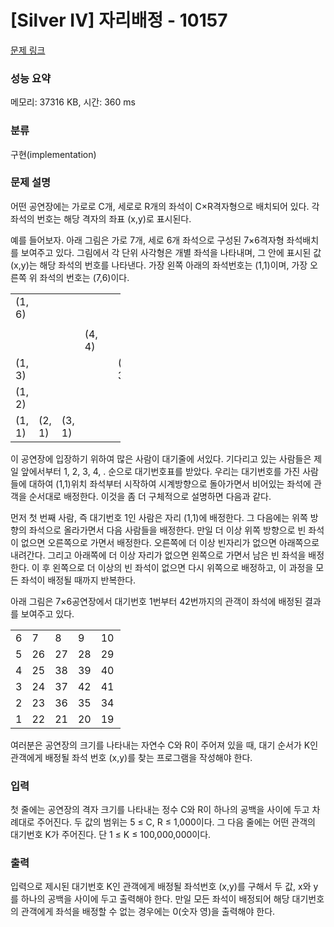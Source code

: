 # [Silver IV] 자리배정 - 10157 

[문제 링크](https://www.acmicpc.net/problem/10157) 

### 성능 요약

메모리: 37316 KB, 시간: 360 ms

### 분류

구현(implementation)

### 문제 설명

<p>어떤 공연장에는 가로로 C개, 세로로 R개의 좌석이 C×R격자형으로 배치되어 있다. 각 좌석의 번호는 해당 격자의 좌표 (x,y)로 표시된다. </p>

<p>예를 들어보자. 아래 그림은 가로 7개, 세로 6개 좌석으로 구성된 7×6격자형 좌석배치를 보여주고 있다. 그림에서 각 단위 사각형은 개별 좌석을 나타내며, 그 안에 표시된 값 (x,y)는 해당 좌석의 번호를 나타낸다. 가장 왼쪽 아래의 좌석번호는 (1,1)이며, 가장 오른쪽 위 좌석의 번호는 (7,6)이다. </p>

<table class="table table-bordered td-center" style="width:35%">
	<tbody>
		<tr>
			<td style="width:5%;">(1, 6)</td>
			<td style="width:5%;"> </td>
			<td style="width:5%;"> </td>
			<td style="width:5%;"> </td>
			<td style="width:5%;"> </td>
			<td style="width:5%;"> </td>
			<td style="width:5%;">(7, 6)</td>
		</tr>
		<tr>
			<td> </td>
			<td> </td>
			<td> </td>
			<td> </td>
			<td> </td>
			<td> </td>
			<td> </td>
		</tr>
		<tr>
			<td> </td>
			<td> </td>
			<td> </td>
			<td>(4, 4)</td>
			<td> </td>
			<td> </td>
			<td>(7, 4)</td>
		</tr>
		<tr>
			<td>(1, 3)</td>
			<td> </td>
			<td> </td>
			<td> </td>
			<td> </td>
			<td>(6, 3)</td>
			<td> </td>
		</tr>
		<tr>
			<td>(1, 2)</td>
			<td> </td>
			<td> </td>
			<td> </td>
			<td> </td>
			<td> </td>
			<td> </td>
		</tr>
		<tr>
			<td>(1, 1)</td>
			<td>(2, 1)</td>
			<td>(3, 1)</td>
			<td> </td>
			<td> </td>
			<td> </td>
			<td>(7, 1)</td>
		</tr>
	</tbody>
</table>

<p>이 공연장에 입장하기 위하여 많은 사람이 대기줄에 서있다. 기다리고 있는 사람들은 제일 앞에서부터 1, 2, 3, 4, . 순으로 대기번호표를 받았다. 우리는 대기번호를 가진 사람들에 대하여 (1,1)위치 좌석부터 시작하여 시계방향으로 돌아가면서 비어있는 좌석에 관객을 순서대로 배정한다. 이것을 좀 더 구체적으로 설명하면 다음과 같다.</p>

<p>먼저 첫 번째 사람, 즉 대기번호 1인 사람은 자리 (1,1)에 배정한다. 그 다음에는 위쪽 방향의 좌석으로 올라가면서 다음 사람들을 배정한다. 만일 더 이상 위쪽 방향으로 빈 좌석이 없으면 오른쪽으로 가면서 배정한다. 오른쪽에 더 이상 빈자리가 없으면 아래쪽으로 내려간다. 그리고 아래쪽에 더 이상 자리가 없으면 왼쪽으로 가면서 남은 빈 좌석을 배정한다. 이 후 왼쪽으로 더 이상의 빈 좌석이 없으면 다시 위쪽으로 배정하고, 이 과정을 모든 좌석이 배정될 때까지 반복한다. </p>

<p>아래 그림은 7×6공연장에서 대기번호 1번부터 42번까지의 관객이 좌석에 배정된 결과를 보여주고 있다.</p>

<table class="table table-bordered td-center" style="width:35%">
	<tbody>
		<tr>
			<td style="width:5%;">6</td>
			<td style="width:5%;">7</td>
			<td style="width:5%;">8</td>
			<td style="width:5%;">9</td>
			<td style="width:5%;">10</td>
			<td style="width:5%;">11</td>
			<td style="width:5%;">12</td>
		</tr>
		<tr>
			<td>5</td>
			<td>26</td>
			<td>27</td>
			<td>28</td>
			<td>29</td>
			<td>30</td>
			<td>13</td>
		</tr>
		<tr>
			<td>4</td>
			<td>25</td>
			<td>38</td>
			<td>39</td>
			<td>40</td>
			<td>31</td>
			<td>14</td>
		</tr>
		<tr>
			<td>3</td>
			<td>24</td>
			<td>37</td>
			<td>42</td>
			<td>41</td>
			<td>32</td>
			<td>15</td>
		</tr>
		<tr>
			<td>2</td>
			<td>23</td>
			<td>36</td>
			<td>35</td>
			<td>34</td>
			<td>33</td>
			<td>16</td>
		</tr>
		<tr>
			<td>1</td>
			<td>22</td>
			<td>21</td>
			<td>20</td>
			<td>19</td>
			<td>18</td>
			<td>17</td>
		</tr>
	</tbody>
</table>

<p>여러분은 공연장의 크기를 나타내는 자연수 C와 R이 주어져 있을 때, 대기 순서가 K인 관객에게 배정될 좌석 번호 (x,y)를 찾는 프로그램을 작성해야 한다. </p>

### 입력 

 <p>첫 줄에는 공연장의 격자 크기를 나타내는 정수 C와 R이 하나의 공백을 사이에 두고 차례대로 주어진다. 두 값의 범위는 5 ≤ C, R ≤ 1,000이다. 그 다음 줄에는 어떤 관객의 대기번호 K가 주어진다. 단 1 ≤ K ≤ 100,000,000이다.</p>

### 출력 

 <p>입력으로 제시된 대기번호 K인 관객에게 배정될 좌석번호 (x,y)를 구해서 두 값, x와 y를 하나의 공백을 사이에 두고 출력해야 한다. 만일 모든 좌석이 배정되어 해당 대기번호의 관객에게 좌석을 배정할 수 없는 경우에는 0(숫자 영)을 출력해야 한다. </p>


